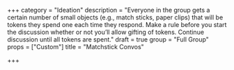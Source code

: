 +++
category = "Ideation"
description = "Everyone in the group gets a certain number of small objects (e.g., match sticks, paper clips) that will be tokens they spend one each time they respond. Make a rule before you start the discussion whether or not you’ll allow gifting of tokens. Continue discussion until all tokens are spent."
draft = true
group = "Full Group"
props = ["Custom"]
title = "Matchstick Convos"

+++
